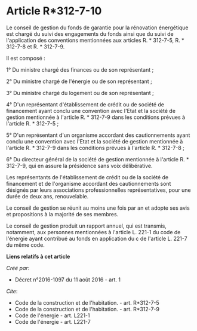 # Article R*312-7-10

Le conseil de gestion du fonds de garantie pour la rénovation énergétique est chargé du suivi des engagements du fonds ainsi
que du suivi de l'application des conventions mentionnées aux articles R. * 312-7-5, R. * 312-7-8 et R. * 312-7-9. 

Il est composé : 

1° Du ministre chargé des finances ou de son représentant ; 

2° Du ministre chargé de l'énergie ou de son représentant ; 

3° Du ministre chargé du logement ou de son représentant ; 

4° D'un représentant d'établissement de crédit ou de société de financement ayant conclu une convention avec l'Etat et la
société de gestion mentionnée à l'article R. * 312-7-9 dans les conditions prévues à l'article R. * 312-7-5 ; 

5° D'un représentant d'un organisme accordant des cautionnements ayant conclu une convention avec l'Etat et la société de
gestion mentionnée à l'article R. * 312-7-9 dans les conditions prévues à l'article R. * 312-7-8 ; 

6° Du directeur général de la société de gestion mentionnée à l'article R. * 312-7-9, qui en assure la présidence sans voix
délibérative. 

Les représentants de l'établissement de crédit ou de la société de financement et de l'organisme accordant des cautionnements
sont désignés par leurs associations professionnelles représentatives, pour une durée de deux ans, renouvelable. 

Le conseil de gestion se réunit au moins une fois par an et adopte ses avis et propositions à la majorité de ses membres. 

Le conseil de gestion produit un rapport annuel, qui est transmis, notamment, aux personnes mentionnées à l'article L. 221-1
du code de l'énergie ayant contribué au fonds en application du c de l'article L. 221-7 du même code.

**Liens relatifs à cet article**

_Créé par_:

  - Décret n°2016-1097 du 11 août 2016 - art. 1

_Cite_:

  - Code de la construction et de l'habitation. - art. R*312-7-5
  - Code de la construction et de l'habitation. - art. R*312-7-9
  - Code de l'énergie - art. L221-1
  - Code de l'énergie - art. L221-7
